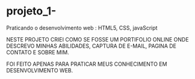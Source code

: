 # projeto_1-
Praticando o desenvolvimento web : HTML5, CSS, javaScript 

NESTE PROJETO CRIEI COMO SE FOSSE UM PORTIFOLIO ONLINE ONDE 
DESCREVO MINHAS ABILIDADES, CAPTURA DE E-MAIL, PAGINA DE CONTATO E SOBRE MIM.

FOI FEITO APENAS PARA PRATICAR MEUS CONHECIMENTO EM DESENVOLVIMENTO WEB.
